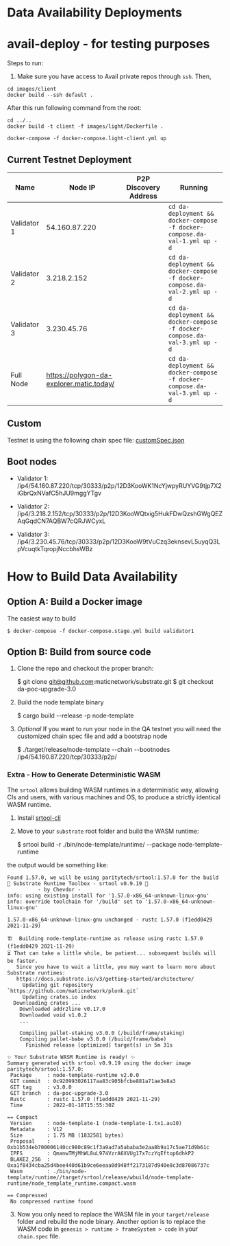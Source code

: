 # Data Availability Deployments 

# avail-deploy - for testing purposes

Steps to run:

1. Make sure you have access to Avail private repos through `ssh`. Then, 
``` 
cd images/client
docker build --ssh default .
```
After this run following command from the root:

``` 
cd ../..
docker build -t client -f images/light/Dockerfile .
```

```
docker-compose -f docker-compose.light-client.yml up 
```

## Current Testnet Deployment

| Name    | Node IP  | P2P Discovery Address | Running |
| ------  | ---- | --------------------- | ------- |
| Validator 1 | 54.160.87.220 |  | `cd da-deployment && docker-compose -f docker-compose.da-val-1.yml up -d`  |
| Validator 2 | 3.218.2.152  |  | `cd da-deployment && docker-compose -f docker-compose.da-val-2.yml up -d`  |
| Validator 3 | 3.230.45.76 |  | `cd da-deployment && docker-compose -f docker-compose.da-val-3.yml up -d`  |
| Full Node | https://polygon-da-explorer.matic.today/ |  | `cd da-deployment && docker-compose -f docker-compose.da-val-3.yml up -d`  |

## Custom 

Testnet is using the following chain spec file: [customSpec.json](./volume/stage/customSpec.json)

## Boot nodes

 - Validator 1: 
    /ip4/54.160.87.220/tcp/30333/p2p/12D3KooWK1NcYjwpyRUYVG9tjp7X2iGbrQxNVafC5hJU9mggYTgv

 - Validator 2:
    /ip4/3.218.2.152/tcp/30333/p2p/12D3KooWQtxig5HukFDwQzshGWgQEZAqGqdCN7AQBW7cQRJWCyxL

 - Validator 3:
    /ip4/3.230.45.76/tcp/30333/p2p/12D3KooW9tVuCzq3eknsevL5uyqQ3LpVcuqtkTqropjNccbhsWBz


# How to Build Data Availability

## Option A: Build a Docker image

The easiest way to build 

    $ docker-compose -f docker-compose.stage.yml build validator1


## Option B: Build from source code
1. Clone the repo and checkout the proper branch:

    $ git clone git@github.com:maticnetwork/substrate.git
    $ git checkout da-poc-upgrade-3.0

2. Build the node template binary

    $ cargo build --release -p node-template

3. _Optional_ If you want to run your node in the QA testnet you will need the customized chain spec
   file and add a bootstrap node

    $ ./target/release/node-template --chain  --bootnodes /ip4/54.160.87.220/tcp/30333/p2p/


### Extra - How to Generate Deterministic WASM

The `srtool` allows building WASM runtimes in a deterministic way, allowing CIs and users, with various machines and OS, to produce a strictly identical WASM runtime.

1. Install [srtool-cli](https://github.com/chevdor/srtool-cli)

2. Move to your `substrate` root folder and build the WASM runtime:

    $ srtool build -r ./bin/node-template/runtime/ --package node-template-runtime

the output would be something like:

    Found 1.57.0, we will be using paritytech/srtool:1.57.0 for the build
    🧰 Substrate Runtime Toolbox - srtool v0.9.19 🧰
              - by Chevdor -
    info: using existing install for '1.57.0-x86_64-unknown-linux-gnu'
    info: override toolchain for '/build' set to '1.57.0-x86_64-unknown-linux-gnu'
    
    1.57.0-x86_64-unknown-linux-gnu unchanged - rustc 1.57.0 (f1edd0429 2021-11-29)
    
    🏗  Building node-template-runtime as release using rustc 1.57.0 (f1edd0429 2021-11-29)
    ⏳ That can take a little while, be patient... subsequent builds will be faster.
       Since you have to wait a little, you may want to learn more about Substrate runtimes:
       https://docs.substrate.io/v3/getting-started/architecture/
         Updating git repository `https://github.com/maticnetwork/plonk.git`
         Updating crates.io index
      Downloading crates ...
        Downloaded addr2line v0.17.0
        Downloaded void v1.0.2
        ...

        Compiling pallet-staking v3.0.0 (/build/frame/staking)
        Compiling pallet-babe v3.0.0 (/build/frame/babe)
          Finished release [optimized] target(s) in 5m 31s
     
    ✨ Your Substrate WASM Runtime is ready! ✨
    Summary generated with srtool v0.9.19 using the docker image paritytech/srtool:1.57.0:
     Package     : node-template-runtime v2.0.0
     GIT commit  : 0c920993026117aa83c905bfcbe881a71ae3e8a3
     GIT tag     : v3.0.0
     GIT branch  : da-poc-upgrade-3.0
     Rustc       : rustc 1.57.0 (f1edd0429 2021-11-29)
     Time        : 2022-01-18T15:55:30Z
    
    == Compact
     Version     : node-template-1 (node-template-1.tx1.au10)
     Metadata    : V12
     Size        : 1.75 MB (1832581 bytes)
     Proposal    : 0xb1b534eb700006140cc980c89c1f3a9ad7a5ababa3e2aa8b9a17c5ae71d9b61c
     IPFS        : QmanwTMjMhWL8uL974VzrA6XVUg17x7czYqEftop6dhkP2
     BLAKE2_256  : 0xa1f8434cba25d4bee440d61b9ce6eeaa0d948ff2173187d940e8c3d87086737c
     Wasm        : ./bin/node-template/runtime//target/srtool/release/wbuild/node-template-runtime/node_template_runtime.compact.wasm

    == Compressed
     No compressed runtime found

3. Now you only need to replace the WASM file in your `target/release` folder and rebuild the node
   binary. Another option is to replace the WASM code in `genesis > runtime > frameSystem > code` in
   your `chain.spec` file.


